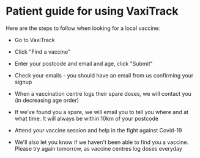 # Patient guide for using VaxiTrack

Here are the steps to follow when looking for a local vaccine:

* Go to VaxiTrack
* Click "Find a vaccine"
* Enter your postcode and email and age, click "Submit"
* Check your emails - you should have an email from us confirming your signup

* When a vaccination centre logs their spare doses, we will contact you (in decreasing age order)

* If we've found you a spare, we will email you to tell you where and at what time. It will always be within 10km of your postcode
* Attend your vaccine session and help in the fight against Covid-19

* We'll also let you know if we haven't been able to find you a vaccine. Please try again tomorrow, as vaccine centres log doses everyday
